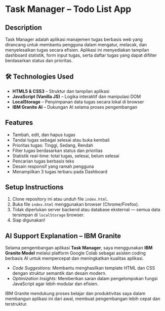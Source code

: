 # Task Manager – Todo List App

##  Description
Task Manager adalah aplikasi manajemen tugas berbasis web yang dirancang untuk membantu pengguna dalam mengatur, melacak, dan menyelesaikan tugas secara efisien. Aplikasi ini menyediakan tampilan dashboard statistik, form input tugas, serta daftar tugas yang dapat difilter berdasarkan status dan prioritas.

## 🛠 Technologies Used
- **HTML5 & CSS3** – Struktur dan tampilan aplikasi
- **JavaScript (Vanilla JS)** – Logika interaktif dan manipulasi DOM
- **LocalStorage** – Penyimpanan data tugas secara lokal di browser
- **IBM Granite AI** – Dukungan AI selama proses pengembangan

##  Features
- Tambah, edit, dan hapus tugas
- Tandai tugas sebagai selesai atau buka kembali
- Prioritas tugas: Tinggi, Sedang, Rendah
- Filter tugas berdasarkan status dan prioritas
- Statistik real-time: total tugas, selesai, belum selesai
- Pencarian tugas berbasis teks
- Desain responsif yang ramah pengguna
- Menampilkan 3 tugas terbaru pada Dashboard

##  Setup Instructions
1. Clone repository ini atau unduh file `index.html`.
2. Buka file `index.html` menggunakan browser (Chrome/Firefox).
3. Tidak diperlukan server backend atau database eksternal — semua data tersimpan di `localStorage` browser.
4. Siap digunakan!

##  AI Support Explanation – IBM Granite

Selama pengembangan aplikasi **Task Manager**, saya menggunakan **IBM Granite Model** melalui platform Google Colab sebagai asisten coding berbasis AI untuk mempercepat dan meningkatkan kualitas aplikasi.

-  *Code Suggestions:* Membantu menghasilkan template HTML dan CSS dengan struktur semantik dan desain modern.
-  *Optimization Insights:* Memberikan saran dalam pengelompokan fungsi JavaScript agar lebih modular dan efisien.

IBM Granite mendukung proses belajar dan produktivitas saya dalam membangun aplikasi ini dari awal, membuat pengembangan lebih cepat dan terstruktur.

